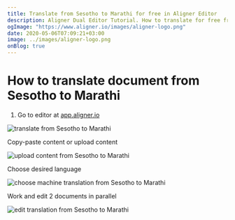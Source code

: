 ```yaml
---
title: Translate from Sesotho to Marathi for free in Aligner Editor
description: Aligner Dual Editor Tutorial. How to translate for free from Sesotho to Marathi. Aligner is multilingual document management platform. 
ogImage: "https://www.aligner.io/images/aligner-logo.png"
date: 2020-05-06T07:09:21+03:00
image: ../images/aligner-logo.png
onBlog: true
---
```


# How to translate document from Sesotho to Marathi

1. Go to editor at [app.aligner.io](https://app.aligner.io "Aligner App web page")

![translate from Sesotho to Marathi](../aligner-blank-editor.png "translate from Sesotho to Marathi")

Copy-paste content or upload content

![upload content from Sesotho to Marathi](../aligner-uploaded-document.png "upload content from Sesotho to Marathi")

Choose desired language

![choose machine translation from Sesotho to Marathi](../aligner-language-dropdown.png "choose machine translation from Sesotho to Marathi")

Work and edit 2 documents in parallel

![edit translation from Sesotho to Marathi](../aligner-double-sitded-editor.png "edit translation from Sesotho to Marathi")

